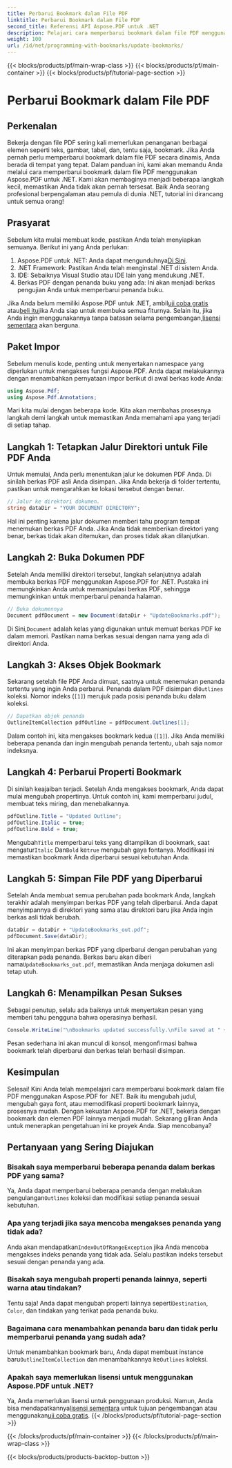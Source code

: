 ```yaml
---
title: Perbarui Bookmark dalam File PDF
linktitle: Perbarui Bookmark dalam File PDF
second_title: Referensi API Aspose.PDF untuk .NET
description: Pelajari cara memperbarui bookmark dalam file PDF menggunakan Aspose.PDF untuk .NET dengan panduan ini. Sempurna bagi pengembang yang ingin memodifikasi bookmark PDF secara efektif.
weight: 100
url: /id/net/programming-with-bookmarks/update-bookmarks/
---
```


{{< blocks/products/pf/main-wrap-class >}}
{{< blocks/products/pf/main-container >}}
{{< blocks/products/pf/tutorial-page-section >}}

# Perbarui Bookmark dalam File PDF

## Perkenalan

Bekerja dengan file PDF sering kali memerlukan penanganan berbagai elemen seperti teks, gambar, tabel, dan, tentu saja, bookmark. Jika Anda pernah perlu memperbarui bookmark dalam file PDF secara dinamis, Anda berada di tempat yang tepat. Dalam panduan ini, kami akan memandu Anda melalui cara memperbarui bookmark dalam file PDF menggunakan Aspose.PDF untuk .NET. Kami akan membaginya menjadi beberapa langkah kecil, memastikan Anda tidak akan pernah tersesat. Baik Anda seorang profesional berpengalaman atau pemula di dunia .NET, tutorial ini dirancang untuk semua orang!

## Prasyarat

Sebelum kita mulai membuat kode, pastikan Anda telah menyiapkan semuanya. Berikut ini yang Anda perlukan:

1.  Aspose.PDF untuk .NET: Anda dapat mengunduhnya[Di Sini](https://releases.aspose.com/pdf/net/).
2. .NET Framework: Pastikan Anda telah menginstal .NET di sistem Anda.
3. IDE: Sebaiknya Visual Studio atau IDE lain yang mendukung .NET.
4. Berkas PDF dengan penanda buku yang ada: Ini akan menjadi berkas pengujian Anda untuk memperbarui penanda buku.

 Jika Anda belum memiliki Aspose.PDF untuk .NET, ambil[uji coba gratis](https://releases.aspose.com/) atau[beli itu](https://purchase.aspose.com/buy)jika Anda siap untuk membuka semua fiturnya. Selain itu, jika Anda ingin menggunakannya tanpa batasan selama pengembangan,[lisensi sementara](https://purchase.aspose.com/temporary-license/) akan berguna.

## Paket Impor

Sebelum menulis kode, penting untuk menyertakan namespace yang diperlukan untuk mengakses fungsi Aspose.PDF. Anda dapat melakukannya dengan menambahkan pernyataan impor berikut di awal berkas kode Anda:

```csharp
using Aspose.Pdf;
using Aspose.Pdf.Annotations;
```

Mari kita mulai dengan beberapa kode. Kita akan membahas prosesnya langkah demi langkah untuk memastikan Anda memahami apa yang terjadi di setiap tahap.

## Langkah 1: Tetapkan Jalur Direktori untuk File PDF Anda

Untuk memulai, Anda perlu menentukan jalur ke dokumen PDF Anda. Di sinilah berkas PDF asli Anda disimpan. Jika Anda bekerja di folder tertentu, pastikan untuk mengarahkan ke lokasi tersebut dengan benar.

```csharp
// Jalur ke direktori dokumen.
string dataDir = "YOUR DOCUMENT DIRECTORY";
```

Hal ini penting karena jalur dokumen memberi tahu program tempat menemukan berkas PDF Anda. Jika Anda tidak memberikan direktori yang benar, berkas tidak akan ditemukan, dan proses tidak akan dilanjutkan.

## Langkah 2: Buka Dokumen PDF

Setelah Anda memiliki direktori tersebut, langkah selanjutnya adalah membuka berkas PDF menggunakan Aspose.PDF for .NET. Pustaka ini memungkinkan Anda untuk memanipulasi berkas PDF, sehingga memungkinkan untuk memperbarui penanda halaman.

```csharp
// Buka dokumennya
Document pdfDocument = new Document(dataDir + "UpdateBookmarks.pdf");
```

 Di Sini,`Document` adalah kelas yang digunakan untuk memuat berkas PDF ke dalam memori. Pastikan nama berkas sesuai dengan nama yang ada di direktori Anda. 

## Langkah 3: Akses Objek Bookmark

 Sekarang setelah file PDF Anda dimuat, saatnya untuk menemukan penanda tertentu yang ingin Anda perbarui. Penanda dalam PDF disimpan di`Outlines` koleksi. Nomor indeks (`[1]`) merujuk pada posisi penanda buku dalam koleksi.

```csharp
// Dapatkan objek penanda
OutlineItemCollection pdfOutline = pdfDocument.Outlines[1];
```

Dalam contoh ini, kita mengakses bookmark kedua (`[1]`). Jika Anda memiliki beberapa penanda dan ingin mengubah penanda tertentu, ubah saja nomor indeksnya.

## Langkah 4: Perbarui Properti Bookmark

Di sinilah keajaiban terjadi. Setelah Anda mengakses bookmark, Anda dapat mulai mengubah propertinya. Untuk contoh ini, kami memperbarui judul, membuat teks miring, dan menebalkannya.

```csharp
pdfOutline.Title = "Updated Outline";
pdfOutline.Italic = true;
pdfOutline.Bold = true;
```

 Mengubah`Title` memperbarui teks yang ditampilkan di bookmark, saat mengatur`Italic` Dan`Bold` ke`true` mengubah gaya fontanya. Modifikasi ini memastikan bookmark Anda diperbarui sesuai kebutuhan Anda.

## Langkah 5: Simpan File PDF yang Diperbarui

Setelah Anda membuat semua perubahan pada bookmark Anda, langkah terakhir adalah menyimpan berkas PDF yang telah diperbarui. Anda dapat menyimpannya di direktori yang sama atau direktori baru jika Anda ingin berkas asli tidak berubah.

```csharp
dataDir = dataDir + "UpdateBookmarks_out.pdf";
pdfDocument.Save(dataDir);
```

 Ini akan menyimpan berkas PDF yang diperbarui dengan perubahan yang diterapkan pada penanda. Berkas baru akan diberi nama`UpdateBookmarks_out.pdf`, memastikan Anda menjaga dokumen asli tetap utuh.

## Langkah 6: Menampilkan Pesan Sukses

Sebagai penutup, selalu ada baiknya untuk menyertakan pesan yang memberi tahu pengguna bahwa operasinya berhasil.

```csharp
Console.WriteLine("\nBookmarks updated successfully.\nFile saved at " + dataDir);
```

Pesan sederhana ini akan muncul di konsol, mengonfirmasi bahwa bookmark telah diperbarui dan berkas telah berhasil disimpan.

## Kesimpulan

Selesai! Kini Anda telah mempelajari cara memperbarui bookmark dalam file PDF menggunakan Aspose.PDF for .NET. Baik itu mengubah judul, mengubah gaya font, atau memodifikasi properti bookmark lainnya, prosesnya mudah. Dengan kekuatan Aspose.PDF for .NET, bekerja dengan bookmark dan elemen PDF lainnya menjadi mudah. Sekarang giliran Anda untuk menerapkan pengetahuan ini ke proyek Anda. Siap mencobanya?

## Pertanyaan yang Sering Diajukan

### Bisakah saya memperbarui beberapa penanda dalam berkas PDF yang sama?  
 Ya, Anda dapat memperbarui beberapa penanda dengan melakukan pengulangan`Outlines` koleksi dan modifikasi setiap penanda sesuai kebutuhan.

### Apa yang terjadi jika saya mencoba mengakses penanda yang tidak ada?  
 Anda akan mendapatkan`IndexOutOfRangeException` jika Anda mencoba mengakses indeks penanda yang tidak ada. Selalu pastikan indeks tersebut sesuai dengan penanda yang ada.

### Bisakah saya mengubah properti penanda lainnya, seperti warna atau tindakan?  
 Tentu saja! Anda dapat mengubah properti lainnya seperti`Destination`, `Color`, dan tindakan yang terikat pada penanda buku.

### Bagaimana cara menambahkan penanda baru dan tidak perlu memperbarui penanda yang sudah ada?  
 Untuk menambahkan bookmark baru, Anda dapat membuat instance baru`OutlineItemCollection` dan menambahkannya ke`Outlines` koleksi.

### Apakah saya memerlukan lisensi untuk menggunakan Aspose.PDF untuk .NET?  
 Ya, Anda memerlukan lisensi untuk penggunaan produksi. Namun, Anda bisa mendapatkannya[lisensi sementara](https://purchase.aspose.com/temporary-license/) untuk tujuan pengembangan atau menggunakan[uji coba gratis](https://releases.aspose.com/).
{{< /blocks/products/pf/tutorial-page-section >}}

{{< /blocks/products/pf/main-container >}}
{{< /blocks/products/pf/main-wrap-class >}}

{{< blocks/products/products-backtop-button >}}
